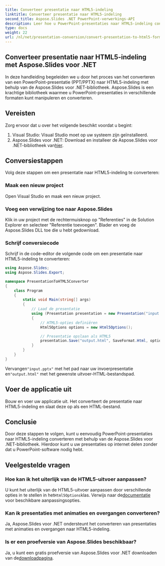 ```yaml
---
title: Converteer presentatie naar HTML5-indeling
linktitle: Converteer presentatie naar HTML5-indeling
second_title: Aspose.Slides .NET PowerPoint-verwerkings-API
description: Leer hoe u PowerPoint-presentaties naar HTML5-indeling converteert met Aspose.Slides voor .NET. Eenvoudige en efficiënte conversie voor delen op internet.
type: docs
weight: 22
url: /nl/net/presentation-conversion/convert-presentation-to-html5-format/
---
```

## Converteer presentatie naar HTML5-indeling met Aspose.Slides voor .NET

In deze handleiding begeleiden we u door het proces van het converteren van een PowerPoint-presentatie (PPT/PPTX) naar HTML5-indeling met behulp van de Aspose.Slides voor .NET-bibliotheek. Aspose.Slides is een krachtige bibliotheek waarmee u PowerPoint-presentaties in verschillende formaten kunt manipuleren en converteren.

## Vereisten

Zorg ervoor dat u over het volgende beschikt voordat u begint:

1. Visual Studio: Visual Studio moet op uw systeem zijn geïnstalleerd.
2.  Aspose.Slides voor .NET: Download en installeer de Aspose.Slides voor .NET-bibliotheek van[hier](https://downloads.aspose.com/slides/net).

## Conversiestappen

Volg deze stappen om een presentatie naar HTML5-indeling te converteren:

### Maak een nieuw project

Open Visual Studio en maak een nieuw project.

### Voeg een verwijzing toe naar Aspose.Slides

Klik in uw project met de rechtermuisknop op "Referenties" in de Solution Explorer en selecteer "Referentie toevoegen". Blader en voeg de Aspose.Slides DLL toe die u hebt gedownload.

### Schrijf conversiecode

Schrijf in de code-editor de volgende code om een presentatie naar HTML5-indeling te converteren:

```csharp
using Aspose.Slides;
using Aspose.Slides.Export;

namespace PresentationToHTML5Converter
{
    class Program
    {
        static void Main(string[] args)
        {
            // Laad de presentatie
            using (Presentation presentation = new Presentation("input.pptx"))
            {
                // HTML5-opties definiëren
                Html5Options options = new Html5Options();

                // Presentatie opslaan als HTML5
                presentation.Save("output.html", SaveFormat.Html, options);
            }
        }
    }
}
```

 Vervangen`"input.pptx"` met het pad naar uw invoerpresentatie en`"output.html"` met het gewenste uitvoer-HTML-bestandspad.

## Voer de applicatie uit

Bouw en voer uw applicatie uit. Het converteert de presentatie naar HTML5-indeling en slaat deze op als een HTML-bestand.

## Conclusie

Door deze stappen te volgen, kunt u eenvoudig PowerPoint-presentaties naar HTML5-indeling converteren met behulp van de Aspose.Slides voor .NET-bibliotheek. Hierdoor kunt u uw presentaties op internet delen zonder dat u PowerPoint-software nodig hebt.

## Veelgestelde vragen

### Hoe kan ik het uiterlijk van de HTML5-uitvoer aanpassen?

 U kunt het uiterlijk van de HTML5-uitvoer aanpassen door verschillende opties in te stellen in het`Html5Options`klas. Verwijs naar de[documentatie](https://reference.aspose.com/slides/net/aspose.slides.export/html5options) voor beschikbare aanpassingsopties.

### Kan ik presentaties met animaties en overgangen converteren?

Ja, Aspose.Slides voor .NET ondersteunt het converteren van presentaties met animaties en overgangen naar HTML5-indeling.

### Is er een proefversie van Aspose.Slides beschikbaar?

 Ja, u kunt een gratis proefversie van Aspose.Slides voor .NET downloaden van de[downloadpagina](https://releases.aspose.com/slides/net).